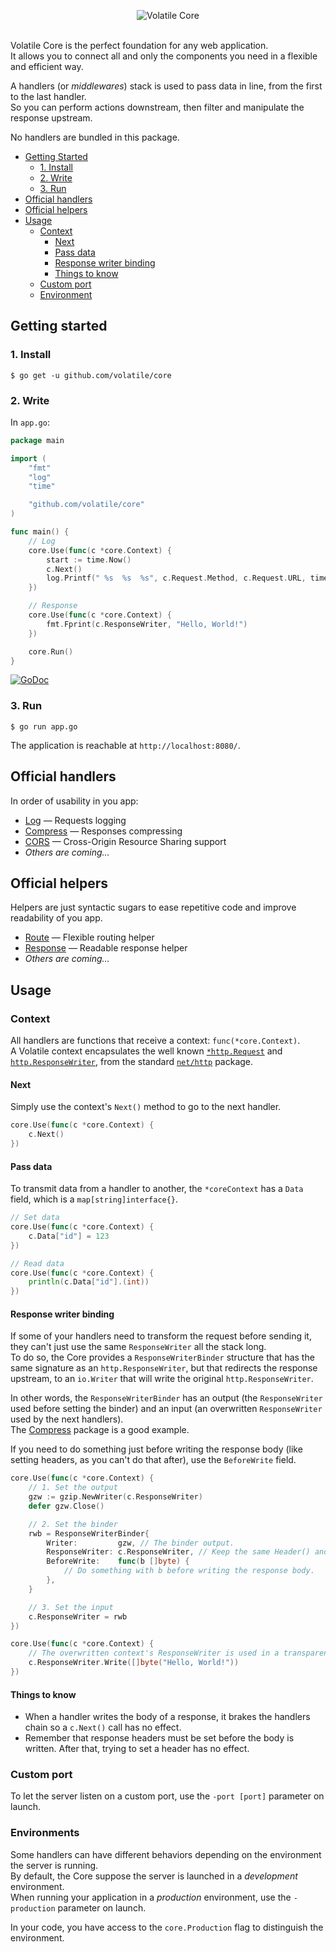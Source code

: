 <p align="center"><img src="http://volatile.whitedevops.com/images/repositories/core/logo.png" alt="Volatile Core" title="Volatile Core"><br><br></p>

Volatile Core is the perfect foundation for any web application.  
It allows you to connect all and only the components you need in a flexible and efficient way.

A handlers (or *middlewares*) stack is used to pass data in line, from the first to the last handler.  
So you can perform actions downstream, then filter and manipulate the response upstream.

No handlers are bundled in this package.

* [Getting Started](#getting-started)
	* [1. Install](#1-install)
	* [2. Write](#2-write)
	* [3. Run](#3-run)
* [Official handlers](#official-handlers)
* [Official helpers](#official-helpers)
* [Usage](#usage)
	* [Context](#context)
		* [Next](#next)
		* [Pass data](#pass-data)
		* [Response writer binding](#response-writer-binding)
		* [Things to know](#things-to-know)
	* [Custom port](#custom-port)
	* [Environment](#environment)


## Getting started

### 1. Install

```Shell
$ go get -u github.com/volatile/core
```

### 2. Write

In `app.go`:

```Go
package main

import (
	"fmt"
	"log"
	"time"

	"github.com/volatile/core"
)

func main() {
	// Log
	core.Use(func(c *core.Context) {
		start := time.Now()
		c.Next()
		log.Printf(" %s  %s  %s", c.Request.Method, c.Request.URL, time.Since(start))
	})

	// Response
	core.Use(func(c *core.Context) {
		fmt.Fprint(c.ResponseWriter, "Hello, World!")
	})

	core.Run()
}
```

[![GoDoc](https://godoc.org/github.com/volatile/core?status.svg)](https://godoc.org/github.com/volatile/core)

### 3. Run

```Shell
$ go run app.go
```

The application is reachable at `http://localhost:8080/`.

## Official handlers

In order of usability in you app:

- [Log](https://github.com/volatile/log) — Requests logging
- [Compress](https://github.com/volatile/compress) — Responses compressing
- [CORS](https://github.com/volatile/cors) — Cross-Origin Resource Sharing support
- *Others are coming…*

## Official helpers

Helpers are just syntactic sugars to ease repetitive code and improve readability of you app.

- [Route](https://github.com/volatile/route) — Flexible routing helper
- [Response](https://github.com/volatile/response) — Readable response helper
- *Others are coming…*

## Usage

### Context

All handlers are functions that receive a context: `func(*core.Context)`.  
A Volatile context encapsulates the well known [`*http.Request`](http://golang.org/pkg/net/http/#Request) and [`http.ResponseWriter`](http://golang.org/pkg/net/http/#ResponseWriter), from the standard [`net/http`](http://golang.org/pkg/net/http/) package.

#### Next

Simply use the context's `Next()` method to go to the next handler.

```Go
core.Use(func(c *core.Context) {
	c.Next()
})
```

#### Pass data

To transmit data from a handler to another, the `*coreContext` has a `Data` field, which is a `map[string]interface{}`.

```Go
// Set data
core.Use(func(c *core.Context) {
	c.Data["id"] = 123
})

// Read data
core.Use(func(c *core.Context) {
	println(c.Data["id"].(int))
})
```

#### Response writer binding

If some of your handlers need to transform the request before sending it, they can't just use the same `ResponseWriter` all the stack long.  
To do so, the Core provides a `ResponseWriterBinder` structure that has the same signature as an `http.ResponseWriter`, but that redirects the response upstream, to an `io.Writer` that will write the original `http.ResponseWriter`.

In other words, the `ResponseWriterBinder` has an output (the `ResponseWriter` used before setting the binder) and an input (an overwritten `ResponseWriter` used by the next handlers).  
The [Compress](https://github.com/volatile/compress/blob/master/handler.go) package is a good example.

If you need to do something just before writing the response body (like setting headers, as you can't do that after), use the `BeforeWrite` field.

```Go
core.Use(func(c *core.Context) {
	// 1. Set the output
	gzw := gzip.NewWriter(c.ResponseWriter)
	defer gzw.Close()

	// 2. Set the binder
	rwb = ResponseWriterBinder{
		Writer:         gzw, // The binder output.
		ResponseWriter: c.ResponseWriter, // Keep the same Header() and WriteHeader() methods. Only the Write method change internally.
		BeforeWrite:    func(b []byte) {
			// Do something with b before writing the response body.
		},
	}

	// 3. Set the input
	c.ResponseWriter = rwb
})

core.Use(func(c *core.Context) {
	// The overwritten context's ResponseWriter is used in a transparent way.
	c.ResponseWriter.Write([]byte("Hello, World!"))
})
```

#### Things to know

- When a handler writes the body of a response, it brakes the handlers chain so a `c.Next()` call has no effect.
- Remember that response headers must be set before the body is written. After that, trying to set a header has no effect.

### Custom port

To let the server listen on a custom port, use the `-port [port]` parameter on launch.

### Environments

Some handlers can have different behaviors depending on the environment the server is running.  
By default, the Core suppose the server is launched in a *development* environment.  
When running your application in a *production* environment, use the `-production` parameter on launch.

In your code, you have access to the `core.Production` flag to distinguish the environment.
